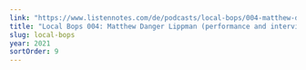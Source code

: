 ```yaml
---
link: "https://www.listennotes.com/de/podcasts/local-bops/004-matthew-danger-lippman-U_in4vClQBa/"
title: "Local Bops 004: Matthew Danger Lippman (performance and interview)"
slug: local-bops
year: 2021
sortOrder: 9
---
```

